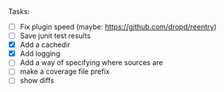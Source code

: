 
Tasks:
- [ ] Fix plugin speed (maybe: https://github.com/dropd/reentry)
- [ ] Save junit test results
- [x] Add a cachedir
- [x] Add logging
- [ ] Add a way of specifying where sources are
- [ ] make a coverage file prefix
- [ ] show diffs
